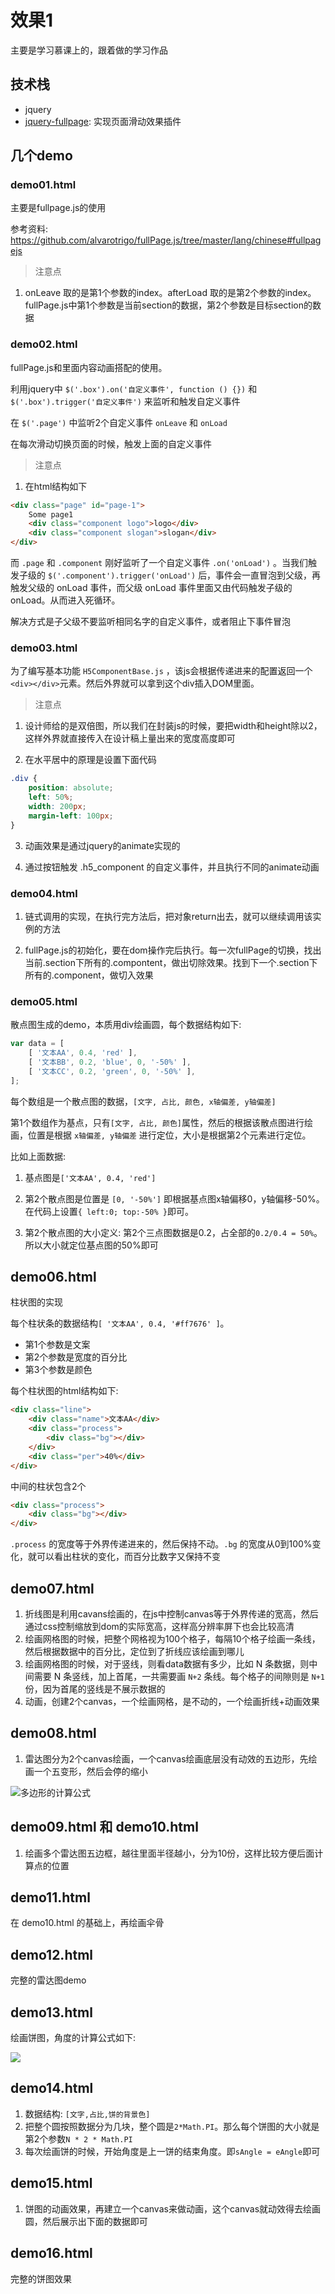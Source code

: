 # 效果1

主要是学习慕课上的，跟着做的学习作品


## 技术栈
- jquery
- [jquery-fullpage](https://alvarotrigo.com/fullPage/zh/): 实现页面滑动效果插件



## 几个demo
###  demo01.html
主要是fullpage.js的使用

参考资料: https://github.com/alvarotrigo/fullPage.js/tree/master/lang/chinese#fullpagejs

> 注意点
1. onLeave 取的是第1个参数的index。afterLoad 取的是第2个参数的index。fullPage.js中第1个参数是当前section的数据，第2个参数是目标section的数据



### demo02.html
fullPage.js和里面内容动画搭配的使用。

利用jquery中 `$('.box').on('自定义事件', function () {})` 和 `$('.box').trigger('自定义事件')` 来监听和触发自定义事件

在 `$('.page')` 中监听2个自定义事件 `onLeave` 和 `onLoad`

在每次滑动切换页面的时候，触发上面的自定义事件

> 注意点
1. 在html结构如下
```html
<div class="page" id="page-1">
    Some page1
    <div class="component logo">logo</div>
    <div class="component slogan">slogan</div>
</div>
```
而 `.page` 和 `.component` 刚好监听了一个自定义事件 `.on('onLoad')` 。当我们触发子级的 `$('.component').trigger('onLoad')` 后，事件会一直冒泡到父级，再触发父级的 onLoad 事件，而父级 onLoad 事件里面又由代码触发子级的 onLoad。从而进入死循环。

解决方式是子父级不要监听相同名字的自定义事件，或者阻止下事件冒泡


### demo03.html
为了编写基本功能 `H5ComponentBase.js` ，该js会根据传递进来的配置返回一个`<div></div>`元素。然后外界就可以拿到这个div插入DOM里面。

> 注意点
1. 设计师给的是双倍图，所以我们在封装js的时候，要把width和height除以2，这样外界就直接传入在设计稿上量出来的宽度高度即可

2. 在水平居中的原理是设置下面代码
```css
.div {
    position: absolute;
    left: 50%;
    width: 200px;
    margin-left: 100px;
}
```

3. 动画效果是通过jquery的animate实现的

4. 通过按钮触发 .h5_component 的自定义事件，并且执行不同的animate动画


### demo04.html

1. 链式调用的实现，在执行完方法后，把对象return出去，就可以继续调用该实例的方法

2. fullPage.js的初始化，要在dom操作完后执行。每一次fullPage的切换，找出当前.section下所有的.compontent，做出切除效果。找到下一个.section下所有的.component，做切入效果


### demo05.html

散点图生成的demo，本质用div绘画圆，每个数据结构如下: 
```js
var data = [
    [ '文本AA', 0.4, 'red' ],
    [ '文本BB', 0.2, 'blue', 0, '-50%' ],
    [ '文本CC', 0.2, 'green', 0, '-50%' ],
];
```
每个数组是一个散点图的数据，`[文字, 占比, 颜色, x轴偏差, y轴偏差]`

第1个数组作为基点，只有`[文字, 占比, 颜色]`属性，然后的根据该散点图进行绘画，位置是根据 `x轴偏差, y轴偏差` 进行定位，大小是根据第2个元素进行定位。

比如上面数据:

1. 基点图是`['文本AA', 0.4, 'red']`

2. 第2个散点图是位置是 `[0, '-50%']` 即根据基点图x轴偏移0，y轴偏移-50%。在代码上设置`{ left:0; top:-50% }`即可。

3. 第2个散点图的大小定义: 第2个三点图数据是0.2，占全部的`0.2/0.4 = 50%`。所以大小就定位基点图的50%即可


## demo06.html
柱状图的实现

每个柱状条的数据结构`[ '文本AA', 0.4, '#ff7676' ]`。
- 第1个参数是文案
- 第2个参数是宽度的百分比
- 第3个参数是颜色

每个柱状图的html结构如下:
```html
<div class="line">
    <div class="name">文本AA</div>
    <div class="process">
        <div class="bg"></div>
    </div>
    <div class="per">40%</div>
</div>
```
中间的柱状包含2个
```html
<div class="process">
    <div class="bg"></div>
</div>
```
`.process` 的宽度等于外界传递进来的，然后保持不动。`.bg` 的宽度从0到100%变化，就可以看出柱状的变化，而百分比数字又保持不变



## demo07.html
1. 折线图是利用cavans绘画的，在js中控制canvas等于外界传递的宽高，然后通过css控制缩放到dom的实际宽高，这样高分辨率屏下也会比较高清
2. 绘画网格图的时候，把整个网格视为100个格子，每隔10个格子绘画一条线，然后根据数据中的百分比，定位到了折线应该绘画到哪儿
3. 绘画网格图的时候，对于竖线，则看data数据有多少，比如 N 条数据，则中间需要 N 条竖线，加上首尾，一共需要画 `N+2` 条线。每个格子的间隙则是 `N+1` 份，因为首尾的竖线是不展示数据的
4. 动画，创建2个canvas，一个绘画网格，是不动的，一个绘画折线+动画效果


## demo08.html
1. 雷达图分为2个canvas绘画，一个canvas绘画底层没有动效的五边形，先绘画一个五变形，然后会停的缩小

![多边形的计算公式](./readmeImg/multi.png)

## demo09.html 和 demo10.html
1. 绘画多个雷达图五边框，越往里面半径越小，分为10份，这样比较方便后面计算点的位置


## demo11.html
在 demo10.html 的基础上，再绘画伞骨


## demo12.html
完整的雷达图demo


## demo13.html
绘画饼图，角度的计算公式如下:

![](./readmeImg/angle.png)


## demo14.html
1. 数据结构: `[文字,占比,饼的背景色]`
2. 把整个圆按照数据分为几块，整个圆是`2*Math.PI`。那么每个饼图的大小就是第2个参数`N * 2 * Math.PI`
3. 每次绘画饼的时候，开始角度是上一饼的结束角度。即`sAngle = eAngle`即可


## demo15.html
1. 饼图的动画效果，再建立一个canvas来做动画，这个canvas就动效得去绘画圆，然后展示出下面的数据即可

## demo16.html
完整的饼图效果